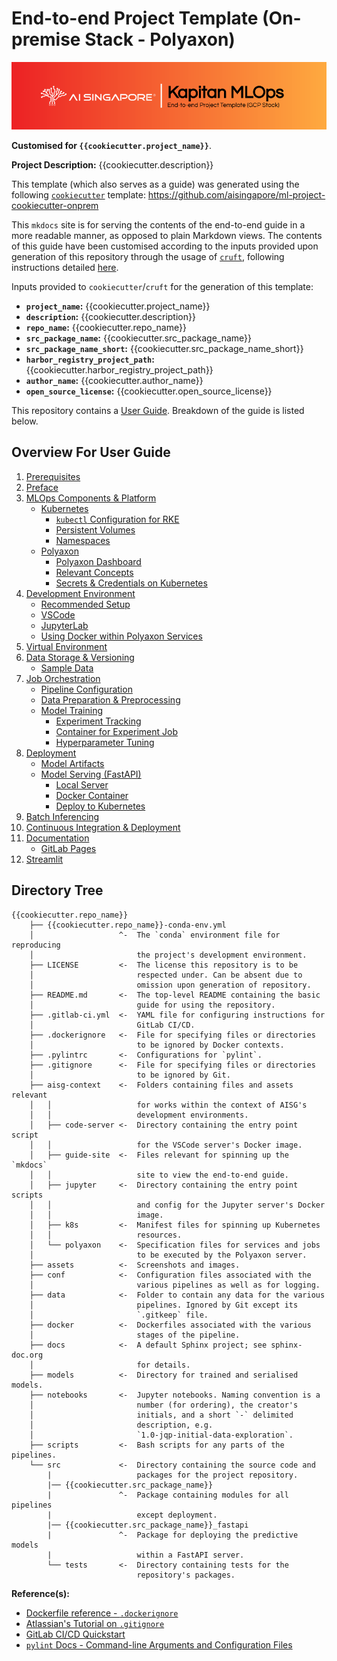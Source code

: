 # End-to-end Project Template (On-premise Stack - Polyaxon)

![AI Singapore's Kapitan MLOps EPTG Banner](./assets/images/kapitan-mlops-eptg-banner.png)

__Customised for `{{cookiecutter.project_name}}`__.

__Project Description:__ {{cookiecutter.description}}

This template (which also serves as a guide) was generated using the
following
[`cookiecutter`](https://cookiecutter.readthedocs.io/en/stable/)
template:
https://github.com/aisingapore/ml-project-cookiecutter-onprem

This `mkdocs` site is for serving the contents of the end-to-end
guide in a more readable manner, as opposed to plain
Markdown views. The contents of this guide have been customised
according to the inputs provided upon generation of this repository
through the usage of [`cruft`](https://cruft.github.io/cruft/),
following instructions detailed
[here](https://github.com/aisingapore/ml-project-cookiecutter-onprem/blob/master/README.md).

Inputs provided to `cookiecutter`/`cruft` for the generation of this
template:

- __`project_name`:__ {{cookiecutter.project_name}}
- __`description`:__ {{cookiecutter.description}}
- __`repo_name`:__ {{cookiecutter.repo_name}}
- __`src_package_name`:__ {{cookiecutter.src_package_name}}
- __`src_package_name_short`:__ {{cookiecutter.src_package_name_short}}
- __`harbor_registry_project_path`:__ {{cookiecutter.harbor_registry_project_path}}
- __`author_name`:__ {{cookiecutter.author_name}}
- __`open_source_license`:__ {{cookiecutter.open_source_license}}

This repository contains a [User Guide](./guide-for-user/01-prerequisites).
Breakdown of the guide is listed below.

## Overview For User Guide

1. [Prerequisites](./guide-for-user/01-prerequisites.md)
2. [Preface](./guide-for-user/02-preface.md)
3. [MLOps Components & Platform](./guide-for-user/03-mlops-components-platform.md)
    - [Kubernetes](./guide-for-user/03-mlops-components-platform.md#kubernetes)
        - [`kubectl` Configuration for RKE](./guide-for-user/03-mlops-components-platform.md#kubectl-configuration-for-rke)
        - [Persistent Volumes](./guide-for-user/03-mlops-components-platform.md#persistent-volumes)
        - [Namespaces](./guide-for-user/03-mlops-components-platform.md#namespaces)
    - [Polyaxon](./guide-for-user/03-mlops-components-platform.md#polyaxon)
        - [Polyaxon Dashboard](./guide-for-user/03-mlops-components-platform.md#polyaxon-dashboard)
        - [Relevant Concepts](./guide-for-user/03-mlops-components-platform.md#relevant-concepts)
        - [Secrets & Credentials on Kubernetes](./guide-for-user/03-mlops-components-platform.md#secrets--credentials-on-kubernetes)
4. [Development Environment](./guide-for-user/04-dev-env.md)
    - [Recommended Setup](./guide-for-user/04-dev-env.md#recommended-setup)
    - [VSCode](./guide-for-user/04-dev-env.md#vscode)
    - [JupyterLab](./guide-for-user/04-dev-env.md#jupyterlab)
    - [Using Docker within Polyaxon Services](./guide-for-user/04-dev-env.md#using-docker-within-polyaxon-services)
5. [Virtual Environment](./guide-for-user/05-virtual-env.md)
6. [Data Storage & Versioning](./guide-for-user/06-data-storage-versioning.md)
    - [Sample Data](./guide-for-user/06-data-storage-versioning.md#sample-data)
7. [Job Orchestration](./guide-for-user/07-job-orchestration.md)
    - [Pipeline Configuration](./guide-for-user/07-job-orchestration.md#pipeline-configuration)
    - [Data Preparation & Preprocessing](./guide-for-user/07-job-orchestration.md#data-preparation--preprocessing)
    - [Model Training](./guide-for-user/07-job-orchestration.md#model-training)
        - [Experiment Tracking](./guide-for-user/07-job-orchestration.md#experiment-tracking)
        - [Container for Experiment Job](./guide-for-user/07-job-orchestration.md#container-for-experiment-job)
        - [Hyperparameter Tuning](./guide-for-user/07-job-orchestration.md#hyperparameter-tuning)
8. [Deployment](./guide-for-user/08-deployment.md)
    - [Model Artifacts](./guide-for-user/08-deployment.md#model-artifacts)
    - [Model Serving (FastAPI)](./guide-for-user/08-deployment.md#model-serving-fastapi)
        - [Local Server](./guide-for-user/08-deployment.md#local-server)
        - [Docker Container](./guide-for-user/08-deployment.md#docker-container)
        - [Deploy to Kubernetes](./guide-for-user/08-deployment.md#deploy-to-kubernetes)
9. [Batch Inferencing](./guide-for-user/09-batch-inferencing.md)
10. [Continuous Integration & Deployment](./guide-for-user/10-cicd.md)
11. [Documentation](./guide-for-user/11-documentation.md)
    - [GitLab Pages](./guide-for-user/11-documentation.md#gitlab-pages)
12. [Streamlit](./guide-for-user/12-streamlit.md)

## Directory Tree

```
{{cookiecutter.repo_name}}
    ├── {{cookiecutter.repo_name}}-conda-env.yml
    │                   ^-  The `conda` environment file for reproducing
    │                       the project's development environment.
    ├── LICENSE         <-  The license this repository is to be
    │                       respected under. Can be absent due to
    │                       omission upon generation of repository.
    ├── README.md       <-  The top-level README containing the basic
    │                       guide for using the repository.
    ├── .gitlab-ci.yml  <-  YAML file for configuring instructions for
    │                       GitLab CI/CD.
    ├── .dockerignore   <-  File for specifying files or directories
    │                       to be ignored by Docker contexts.
    ├── .pylintrc       <-  Configurations for `pylint`.
    ├── .gitignore      <-  File for specifying files or directories
    │                       to be ignored by Git.
    ├── aisg-context    <-  Folders containing files and assets relevant
    │   │                   for works within the context of AISG's
    │   │                   development environments.
    │   ├── code-server <-  Directory containing the entry point script
    │   │                   for the VSCode server's Docker image.
    │   ├── guide-site  <-  Files relevant for spinning up the `mkdocs`
    │   │                   site to view the end-to-end guide.
    │   ├── jupyter     <-  Directory containing the entry point scripts
    │   │                   and config for the Jupyter server's Docker
    │   │                   image.
    │   ├── k8s         <-  Manifest files for spinning up Kubernetes
    │   │                   resources.
    │   └── polyaxon    <-  Specification files for services and jobs
    │                       to be executed by the Polyaxon server.
    ├── assets          <-  Screenshots and images.
    ├── conf            <-  Configuration files associated with the
    │                       various pipelines as well as for logging.
    ├── data            <-  Folder to contain any data for the various
    │                       pipelines. Ignored by Git except its
    │                       `.gitkeep` file.
    ├── docker          <-  Dockerfiles associated with the various
    │                       stages of the pipeline.
    ├── docs            <-  A default Sphinx project; see sphinx-doc.org
    │                       for details.
    ├── models          <-  Directory for trained and serialised models.
    ├── notebooks       <-  Jupyter notebooks. Naming convention is a
    │                       number (for ordering), the creator's
    │                       initials, and a short `-` delimited
    │                       description, e.g.
    │                       `1.0-jqp-initial-data-exploration`.
    ├── scripts         <-  Bash scripts for any parts of the pipelines.
    └── src             <-  Directory containing the source code and
        |                   packages for the project repository.
        |── {{cookiecutter.src_package_name}}
        |               ^-  Package containing modules for all pipelines
        |                   except deployment.
        |── {{cookiecutter.src_package_name}}_fastapi
        |               ^-  Package for deploying the predictive models
        |                   within a FastAPI server.
        └── tests       <-  Directory containing tests for the
                            repository's packages.
```

__Reference(s):__

- [Dockerfile reference - `.dockerignore`](https://docs.docker.com/engine/reference/builder/#dockerignore-file)
- [Atlassian's Tutorial on `.gitignore`](https://www.atlassian.com/git/tutorials/saving-changes/gitignore)
- [GitLab CI/CD Quickstart](https://docs.gitlab.com/ee/ci/quick_start/)
- [`pylint` Docs - Command-line Arguments and Configuration Files](https://pylint.pycqa.org/en/latest/user_guide/ide-integration.html?highlight=pylintrc#command-line-arguments-and-configuration-files)
